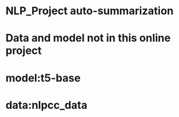 # NLP_Project auto-summarization
# Data and model not in this online project
# model:t5-base
# data:nlpcc_data
